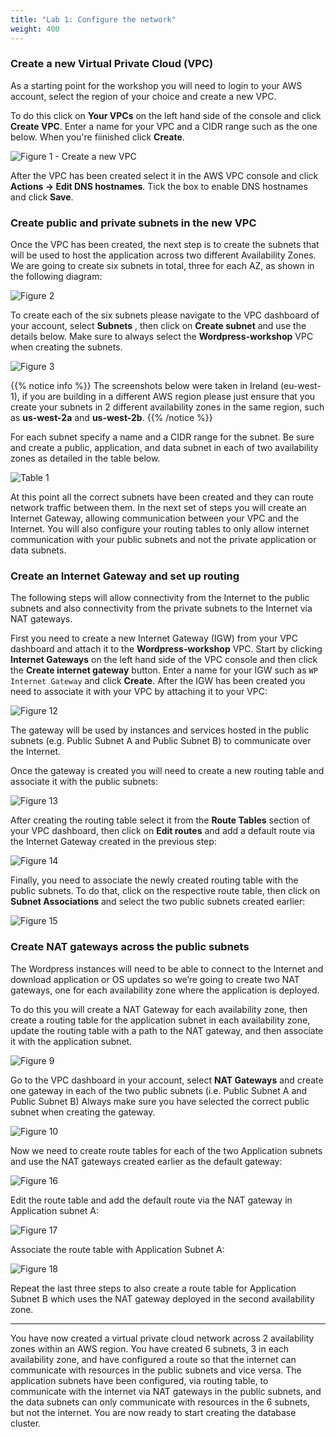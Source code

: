 ```yaml
---
title: "Lab 1: Configure the network"
weight: 400
---
```


### Create a new Virtual Private Cloud (VPC)

As a starting point for the workshop you will need to login to your AWS account, select the region of your choice and create a new VPC.

To do this click on **Your VPCs** on the left hand side of the console and click **Create VPC**.  Enter a name for your VPC and a CIDR range such as the one below.  When you're fiinished click **Create**.

![Figure 1 - Create a new VPC](/images/figure1.png)

After the VPC has been created select it in the AWS VPC console and click **Actions -> Edit DNS hostnames**.  Tick the box to enable DNS hostnames and click **Save**.

### Create public and private subnets in the new VPC

Once the VPC has been created, the next step is to create the subnets that will be used to
host the application across two different Availability Zones. We are going to create six
subnets in total, three for each AZ, as shown in the following diagram:

![Figure 2](/images/figure2.png)

To create each of the six subnets please navigate to the VPC dashboard of your account,
select **Subnets** , then click on **Create subnet** and use the details below. Make sure to always
select the **Wordpress-workshop** VPC when creating the subnets.

![Figure 3](/images/figure3.png)

{{% notice info %}}
The screenshots below were taken in Ireland (eu-west-1), if you are building in a different AWS region please just ensure that you create your subnets in 2 different availability zones in the same region, such as **us-west-2a** and **us-west-2b**.
{{% /notice %}}

For each subnet specify a name and a CIDR range for the subnet.  Be sure and create a public, application, and data subnet in each of two availability zones as detailed in the table below.

![Table 1](/images/table1.png)

At this point all the correct subnets have been created and they can route network traffic between them.  In the next set of steps you will create an Internet Gateway, allowing communication between your VPC and the Internet.  You will also configure your routing tables to only allow internet communication with your public subnets and not the private application or data subnets.

### Create an Internet Gateway and set up routing

The following steps will allow connectivity from the Internet to the public subnets and also connectivity from the private subnets to the Internet via NAT gateways.

First you need to create a new Internet Gateway (IGW) from your VPC dashboard and attach it to the **Wordpress-workshop** VPC.  Start by clicking **Internet Gateways** on the left hand side of the VPC console and then click the **Create internet gateway** button.  Enter a name for your IGW such as `WP Internet Gateway` and click **Create**.  After the IGW has been created you need to associate it with your VPC by attaching it to your VPC:

![Figure 12](/images/figure12.png)

The gateway will be used by instances and services hosted in the public subnets (e.g. Public
Subnet A and Public Subnet B) to communicate over the Internet.

Once the gateway is created you will need to create a new routing table and associate it with
the public subnets:

![Figure 13](/images/figure13.png)

After creating the routing table select it from the **Route Tables** section of your VPC
dashboard, then click on **Edit routes** and add a default route via the Internet Gateway
created in the previous step:

![Figure 14](/images/figure14.png)

Finally, you need to associate the newly created routing table with the public subnets. To do
that, click on the respective route table, then click on **Subnet Associations** and select the
two public subnets created earlier:

![Figure 15](/images/figure15.png)

### Create NAT gateways across the public subnets

The Wordpress instances will need to be able to connect to the Internet and download application or OS updates so we’re going to create two NAT gateways, one for each availability zone where the application is deployed.

To do this you will create a NAT Gateway for each availability zone, then create a routing table for the application subnet in each availability zone, update the routing table with a path to the NAT gateway, and then associate it with the application subnet.

![Figure 9](/images/figure9.png)

Go to the VPC dashboard in your account, select **NAT Gateways** and create one gateway in 
each of the two public subnets (i.e. Public Subnet A and Public Subnet B) Always make sure
you have selected the correct public subnet when creating the gateway.

![Figure 10](/images/figure10.png)

Now we need to create route tables for each of the two Application subnets and use the NAT gateways created earlier as the default gateway:

![Figure 16](/images/figure16.png)

Edit the route table and add the default route via the NAT gateway in Application subnet A:

![Figure 17](/images/figure17.png)

Associate the route table with Application Subnet A:

![Figure 18](/images/figure18.png)

Repeat the last three steps to also create a route table for Application Subnet B which uses the NAT gateway deployed in the second availability zone.

---

You have now created a virtual private cloud network across 2 availability zones within an AWS region.  You have created 6 subnets, 3 in each availability zone, and have configured a route so that the internet can communicate with resources in the public subnets and vice versa.  The application subnets have been configured, via routing table, to communicate with the internet via NAT gateways in the public subnets, and the data subnets can only communicate with resources in the 6 subnets, but not the internet.  You are now ready to start creating the database cluster.
